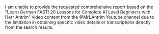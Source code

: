 I am unable to provide the requested comprehensive report based on the "Learn German FAST! 20 Lessons for Complete A1 Level Beginners with Herr Antrim" video content from the @MrLAntrim Youtube channel due to the limitation in obtaining specific video details or transcriptions directly from the search results.